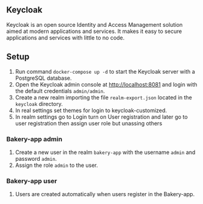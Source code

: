 
## Keycloak

Keycloak is an open source Identity and Access Management solution aimed at modern applications and services. It makes it easy to secure applications and services with little to no code.

## Setup

1. Run command `docker-compose up -d` to start the Keycloak server with a PostgreSQL database.
2. Open the Keycloak admin console at [http://localhost:8081](http://localhost:8081) and login with the default credentials `admin/admin`.
3. Create a new realm importing the file `realm-export.json` located in the `keycloak` directory.
4. In real settings set themes for login to keycloak-customized.
5. In realm settings go to Login turn on User registration and later go to user registration then assign user role but unassing others

### Bakery-app admin

1. Create a new user in the realm `bakery-app` with the username `admin` and password `admin`.
2. Assign the role `admin` to the user.

### Bakery-app user

1. Users are created automatically when users register in the Bakery-app.